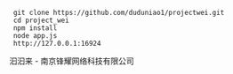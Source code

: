      git clone https://github.com/duduniao1/projectwei.git
     cd project_wei
     npm install 
     node app.js
     http://127.0.0.1:16924
   汩汩来 - 南京锋耀网络科技有限公司